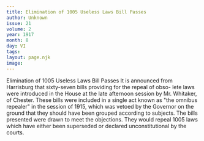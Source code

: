 ```yaml
---
title: Elimination of 1005 Useless Laws Bill Passes
author: Unknown
issue: 21
volume: 2
year: 1917
month: 8
day: VI
tags:
layout: page.njk
image:
---
```

Elimination of 1005 Useless Laws Bill Passes   It is announced from Harrisburg that sixty-seven bills providing for the repeal of obso- lete laws were introduced in the House at the late afternoon session by Mr. Whitaker, of Chester. These bills were included in a single act known as "the omnibus repealer" in the session of 1915, which was vetoed by the Governor on the ground that they should have been grouped according to subjects. The bills presented were drawn to meet the objections. They would repeal 1005 laws which have either been superseded or declared unconstitutional by the courts.   

